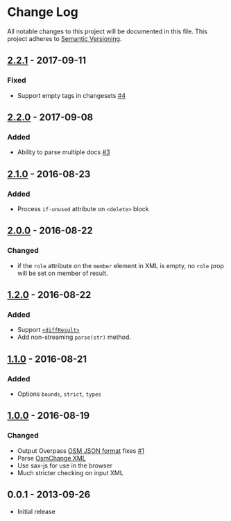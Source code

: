 # Change Log
All notable changes to this project will be documented in this file.
This project adheres to [Semantic Versioning](http://semver.org/).

## [2.2.1] - 2017-09-11
### Fixed
- Support empty tags in changesets [#4](https://github.com/digidem/osm2obj/pull/4)

## [2.2.0] - 2017-09-08
### Added
- Ability to parse multiple docs [#3](https://github.com/digidem/osm2obj/pull/3)

## [2.1.0] - 2016-08-23
### Added
- Process `if-unused` attribute on `<delete>` block

## [2.0.0] - 2016-08-22
### Changed
- if the `role` attribute on the `member` element in XML is empty, no `role` prop will be set on member of result.

## [1.2.0] - 2016-08-22
### Added
- Support [`<diffResult>`](http://wiki.openstreetmap.org/wiki/API_v0.6#Diff_upload:_POST_.2Fapi.2F0.6.2Fchangeset.2F.23id.2Fupload)
- Add non-streaming `parse(str)` method.

## [1.1.0] - 2016-08-21
### Added
- Options `bounds`, `strict`, `types`

## [1.0.0] - 2016-08-19
### Changed
- Output Overpass [OSM JSON format](http://overpass-api.de/output_formats.html#json) fixes [#1](https://github.com/digidem/osm2obj/issues/1)
- Parse [OsmChange XML](http://wiki.openstreetmap.org/wiki/OsmChange)
- Use sax-js for use in the browser
- Much stricter checking on input XML

## 0.0.1 - 2013-09-26
- Initial release

[2.2.1]: https://github.com/digidem/osm2obj/compare/v2.2.0...v2.2.1
[2.2.0]: https://github.com/digidem/osm2obj/compare/v2.1.0...v2.2.0
[2.1.0]: https://github.com/digidem/osm2obj/compare/v2.0.0...v2.1.0
[2.0.0]: https://github.com/digidem/osm2obj/compare/v1.2.0...v2.0.0
[1.2.0]: https://github.com/digidem/osm2obj/compare/v1.1.0...v1.2.0
[1.1.0]: https://github.com/digidem/osm2obj/compare/v1.0.0...v1.1.0
[1.0.0]: https://github.com/digidem/osm2obj/compare/v0.0.1...v1.0.0
